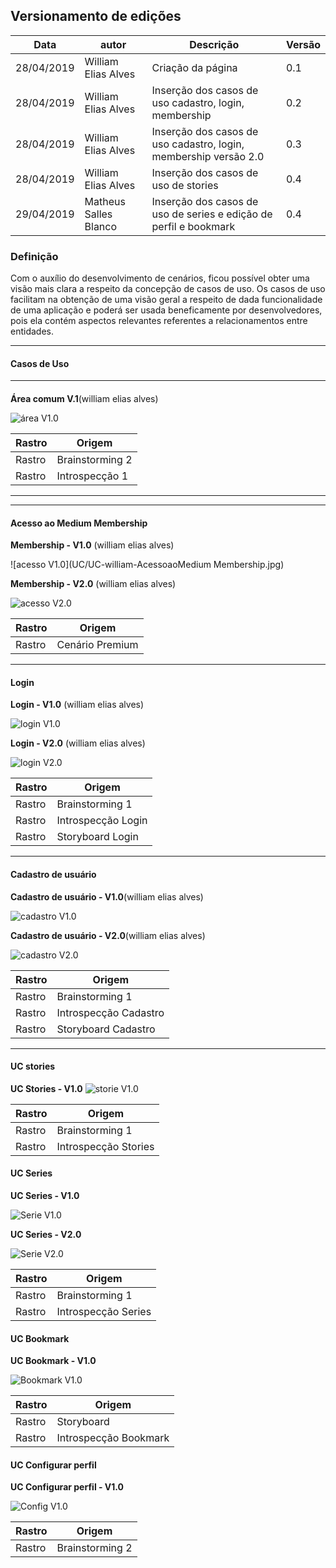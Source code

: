 ## Versionamento de edições
| Data           | autor                | Descrição                           |Versão|
|----------------|----------------------|-------------------------------------|------|
|   28/04/2019   | William Elias Alves  | Criação da página | 0.1  |
|   28/04/2019   | William Elias Alves  | Inserção dos casos de uso cadastro, login, membership| 0.2  |
|   28/04/2019   | William Elias Alves  | Inserção dos casos de uso cadastro, login, membership versão 2.0| 0.3  |
|28/04/2019| William Elias Alves  | Inserção dos casos de uso de stories| 0.4  |
|29/04/2019| Matheus Salles Blanco  | Inserção dos casos de uso de series e edição de perfil e bookmark| 0.4  |

### Definição

Com o auxílio do desenvolvimento de cenários, ficou possível obter uma visão mais clara a respeito da concepção de casos de uso. Os casos de uso facilitam na obtenção de uma visão geral a respeito de dada funcionalidade de uma aplicação e poderá ser usada beneficamente por desenvolvedores, pois ela contém aspectos relevantes referentes a relacionamentos entre entidades.

***
#### Casos de Uso
***
#### 
**<a id="areacomum">Área comum V.1</a>**(william elias alves)

![área V1.0](UC/UC-william-areacomum.jpg)

| Rastro | Origem |
| ------- | ------- |
|Rastro| Brainstorming 2 |
|Rastro| Introspecção 1 |


***

***
#### Acesso ao Medium Membership
**Membership - V1.0** (william elias alves)

![acesso V1.0](UC/UC-william-AcessoaoMedium Membership.jpg)

**Membership - V2.0** (william elias alves)

![acesso V2.0](UC/UC-william-AcessoaoMediumMembership_v2.jpg)

| Rastro | Origem |
| ------- | ------- |
|Rastro | Cenário Premium |

***

#### Login
**Login - V1.0** (william elias alves)

![login V1.0](UC/UC-william-Login.jpg)

**Login - V2.0** (william elias alves)

![login V2.0](UC/UC-william-Login_v2.jpg)

| Rastro | Origem |
| ------- | ------- |
|Rastro | Brainstorming 1 |
|Rastro | Introspecção Login |
|Rastro | Storyboard Login |

***

#### Cadastro de usuário 
**Cadastro de usuário - V1.0**(william elias alves)

![cadastro V1.0](UC/UC-william-Cadastro.jpg)

**Cadastro de usuário - V2.0**(william elias alves)

![cadastro V2.0](UC/UC-william-Cadastro_v2.jpg)

| Rastro | Origem |
| ------- | ------- |
|Rastro | Brainstorming 1 |
|Rastro | Introspecção Cadastro |
|Rastro | Storyboard Cadastro |

***

#### UC stories
**UC Stories - V1.0**
![storie V1.0](UC/UC-Stories_aline.jpg)

| Rastro | Origem |
| ------- | ------- |
|Rastro | Brainstorming 1 |
|Rastro | Introspecção Stories |

#### UC Series
**UC Series - V1.0**

![Serie V1.0](UC/UC-blanco-visualizar-series.png)

**UC Series - V2.0**

![Serie V2.0](UC/UC-blanco-visualizar-series-2.png)

| Rastro | Origem |
| ------- | ------- |
| Rastro | Brainstorming 1 |
| Rastro | Introspecção Series |

#### UC Bookmark
**UC Bookmark - V1.0**

![Bookmark V1.0](UC/UC_guilherme_bookmarks.png)

| Rastro | Origem |
| ------- | ------- |
|Rastro| Storyboard |
|Rastro| Introspecção Bookmark |

#### UC Configurar perfil
**UC Configurar perfil - V1.0**

![Config V1.0](UC/UC_guilherme_config.png)

| Rastro | Origem |
| ------- | ------- |
|Rastro| Brainstorming 2 |